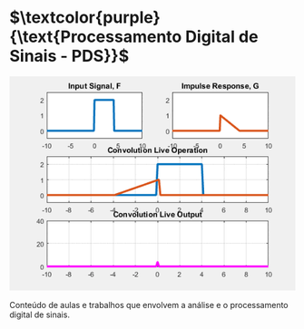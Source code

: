 # $\textcolor{purple}{\text{Processamento Digital de Sinais - PDS}}$

![Capa](/Imagem_Sinais.gif)

Conteúdo de aulas e trabalhos que envolvem a análise e o processamento digital de sinais.
